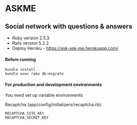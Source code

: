 # ASKME

## Social network with questions & answers

* Ruby version 2.5.3
* Rails version 5.2.2
* Deploy Heroku - https://ask-ask-me.herokuapp.com/

#### Before running

```
bundle install
bundle exec rake db:migrate
```

#### For production and development environments

You need set up variable environments

Recaptcha (app/config/initializers/recaptcha.rb):

```
RECAPTCHA_SITE_KEY
RECAPTCHA_SECRET_KEY
```
